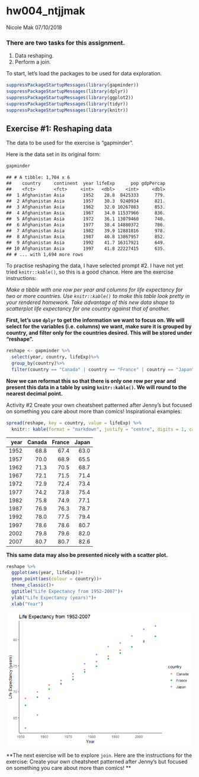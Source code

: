 hw004\_ntjjmak
================
Nicole Mak
07/10/2018

### There are two tasks for this assignment.

1.  Data reshaping.
2.  Perform a join.

To start, let’s load the packages to be used for data exploration.

``` r
suppressPackageStartupMessages(library(gapminder))
suppressPackageStartupMessages(library(dplyr))
suppressPackageStartupMessages(library(ggplot2))
suppressPackageStartupMessages(library(tidyr))
suppressPackageStartupMessages(library(knitr))
```

## Exercise \#1: Reshaping data

The data to be used for the exercise is “gapminder”.

Here is the data set in its original form:

``` r
gapminder
```

    ## # A tibble: 1,704 x 6
    ##    country     continent  year lifeExp      pop gdpPercap
    ##    <fct>       <fct>     <int>   <dbl>    <int>     <dbl>
    ##  1 Afghanistan Asia       1952    28.8  8425333      779.
    ##  2 Afghanistan Asia       1957    30.3  9240934      821.
    ##  3 Afghanistan Asia       1962    32.0 10267083      853.
    ##  4 Afghanistan Asia       1967    34.0 11537966      836.
    ##  5 Afghanistan Asia       1972    36.1 13079460      740.
    ##  6 Afghanistan Asia       1977    38.4 14880372      786.
    ##  7 Afghanistan Asia       1982    39.9 12881816      978.
    ##  8 Afghanistan Asia       1987    40.8 13867957      852.
    ##  9 Afghanistan Asia       1992    41.7 16317921      649.
    ## 10 Afghanistan Asia       1997    41.8 22227415      635.
    ## # ... with 1,694 more rows

To practise reshaping the data, I have selected prompt \#2. I have not
yet tried `knitr::kable()`, so this is a good chance. Here are the
exercise instructions:

*Make a tibble with one row per year and columns for life expectancy for
two or more countries. Use `knitr::kable()` to make this table look
pretty in your rendered homework. Take advantage of this new data shape
to scatterplot life expectancy for one country against that of another.*

**First, let’s use `dplyr` to get the information we want to focus on.
We will select for the variables (i.e. columns) we want, make sure it is
grouped by country, and filter only for the countries desired. This will
be stored under “reshape”.**

``` r
reshape <- gapminder %>% 
  select(year, country, lifeExp)%>% 
  group_by(country)%>% 
  filter(country == "Canada" | country == "France" | country == "Japan")
```

**Now we can reformat this so that there is only one row per year and
present this data in a table by using `knitr::kable()`. We will round to
the nearest decimal point.**

Activity \#2 Create your own cheatsheet patterned after Jenny’s but
focused on something you care about more than comics\! Inspirational
examples:

``` r
spread(reshape, key = country, value = lifeExp) %>% 
  knitr:: kable(format = "markdown", justify = "centre", digits = 1, caption = "Life expectancy 1952-2007 for selected countries: Canada, France, and Japan.")
```

| year | Canada | France | Japan |
| ---: | -----: | -----: | ----: |
| 1952 |   68.8 |   67.4 |  63.0 |
| 1957 |   70.0 |   68.9 |  65.5 |
| 1962 |   71.3 |   70.5 |  68.7 |
| 1967 |   72.1 |   71.5 |  71.4 |
| 1972 |   72.9 |   72.4 |  73.4 |
| 1977 |   74.2 |   73.8 |  75.4 |
| 1982 |   75.8 |   74.9 |  77.1 |
| 1987 |   76.9 |   76.3 |  78.7 |
| 1992 |   78.0 |   77.5 |  79.4 |
| 1997 |   78.6 |   78.6 |  80.7 |
| 2002 |   79.8 |   79.6 |  82.0 |
| 2007 |   80.7 |   80.7 |  82.6 |

**This same data may also be presented nicely with a scatter plot.**

``` r
reshape %>% 
  ggplot(aes(year, lifeExp))+
  geom_point(aes(colour = country))+
  theme_classic()+
  ggtitle("Life Expectancy from 1952-2007")+
  ylab("Life Expectancy (years)")+
  xlab("Year")
```

![](hw04-ntjjmak_files/figure-gfm/unnamed-chunk-5-1.png)<!-- -->

**The next exercise will be to explore `join`. Here are the instructions
for the exercise: Create your own cheatsheet patterned after Jenny’s but
focused on something you care about more than comics\! **
